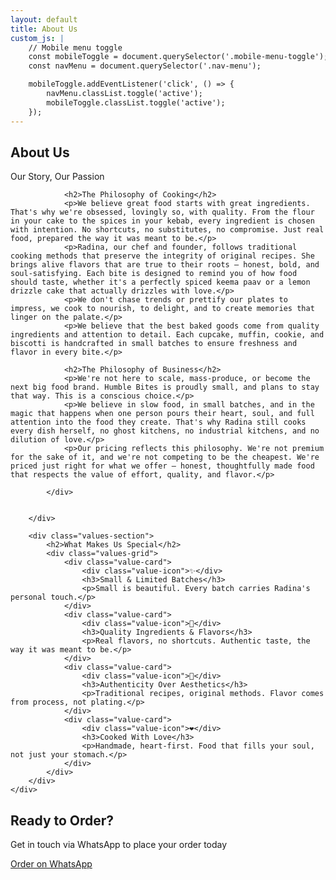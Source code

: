 ```yaml
---
layout: default
title: About Us
custom_js: |
    // Mobile menu toggle
    const mobileToggle = document.querySelector('.mobile-menu-toggle');
    const navMenu = document.querySelector('.nav-menu');

    mobileToggle.addEventListener('click', () => {
        navMenu.classList.toggle('active');
        mobileToggle.classList.toggle('active');
    });
---
```


<!-- Hero Header -->
<section class="hero hero-about">
    <div class="container">
        <div class="hero-content">
            <h1 class="hero-title">About Us</h1>
            <p class="hero-subtitle">Our Story, Our Passion</p>
        </div>
    </div>
</section>

<!-- About Content -->
<section class="about-content">
    <div class="container">
        <div class="about-grid">
            <div class="about-text">

                <h2>The Philosophy of Cooking</h2>
                <p>We believe great food starts with great ingredients. That's why we're obsessed, lovingly so, with quality. From the flour in your cake to the spices in your kebab, every ingredient is chosen with intention. No shortcuts, no substitutes, no compromise. Just real food, prepared the way it was meant to be.</p>
                <p>Radina, our chef and founder, follows traditional cooking methods that preserve the integrity of original recipes. She brings alive flavors that are true to their roots — honest, bold, and soul-satisfying. Each bite is designed to remind you of how food should taste, whether it's a perfectly spiced keema paav or a lemon drizzle cake that actually drizzles with love.</p>
                <p>We don't chase trends or prettify our plates to impress, we cook to nourish, to delight, and to create memories that linger on the palate.</p>
                <p>We believe that the best baked goods come from quality ingredients and attention to detail. Each cupcake, muffin, cookie, and biscotti is handcrafted in small batches to ensure freshness and flavor in every bite.</p>

                <h2>The Philosophy of Business</h2>
                <p>We're not here to scale, mass-produce, or become the next big food brand. Humble Bites is proudly small, and plans to stay that way. This is a conscious choice.</p>
                <p>We believe in slow food, in small batches, and in the magic that happens when one person pours their heart, soul, and full attention into the food they create. That's why Radina still cooks every dish herself, no ghost kitchens, no industrial kitchens, and no dilution of love.</p>
                <p>Our pricing reflects this philosophy. We're not premium for the sake of it, and we're not competing to be the cheapest. We're priced just right for what we offer — honest, thoughtfully made food that respects the value of effort, quality, and flavor.</p>

            </div>


        </div>

        <div class="values-section">
            <h2>What Makes Us Special</h2>
            <div class="values-grid">
                <div class="value-card">
                    <div class="value-icon">✨</div>
                    <h3>Small & Limited Batches</h3>
                    <p>Small is beautiful. Every batch carries Radina's personal touch.</p>
                </div>
                <div class="value-card">
                    <div class="value-icon">🌿</div>
                    <h3>Quality Ingredients & Flavors</h3>
                    <p>Real flavors, no shortcuts. Authentic taste, the way it was meant to be.</p>
                </div>
                <div class="value-card">
                    <div class="value-icon">📖</div>
                    <h3>Authenticity Over Aesthetics</h3>
                    <p>Traditional recipes, original methods. Flavor comes from process, not plating.</p>
                </div>
                <div class="value-card">
                    <div class="value-icon">❤️</div>
                    <h3>Cooked With Love</h3>
                    <p>Handmade, heart-first. Food that fills your soul, not just your stomach.</p>
                </div>
            </div>
        </div>
    </div>
</section>

<!-- CTA Section -->
<section class="cta-section">
    <div class="container">
        <h2>Ready to Order?</h2>
        <p>Get in touch via WhatsApp to place your order today</p>
        <a href="#" class="btn btn-primary whatsapp-order" data-message="Hi! I'd like to place an order">Order on WhatsApp</a>
    </div>
</section>
